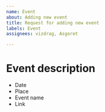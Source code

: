 ```yaml
---
name: Event
about: Adding new event
title: Request for adding new event
labels: Event
assignees: vizdrag, Asgoret

---
```


# Event description

* Date
* Place
* Event name
* Link
